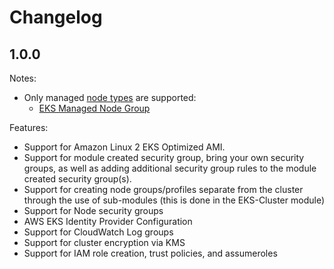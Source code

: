 # Changelog

[//]: # (Breaking Changes, then Notes, then Features, then Improvements, then Bug Fixes)

## 1.0.0

Notes:

- Only managed [node types](https://docs.aws.amazon.com/eks/latest/userguide/eks-compute.html) are supported:
  - [EKS Managed Node Group](https://docs.aws.amazon.com/eks/latest/userguide/managed-node-groups.html)

Features:

- Support for Amazon Linux 2 EKS Optimized AMI.
- Support for module created security group, bring your own security groups, as well as adding additional security group rules to the module created security group(s).
- Support for creating node groups/profiles separate from the cluster through the use of sub-modules (this is done in the EKS-Cluster module)
- Support for Node security groups
- AWS EKS Identity Provider Configuration
- Support for CloudWatch Log groups
- Support for cluster encryption via KMS
- Support for IAM role creation, trust policies, and assumeroles
